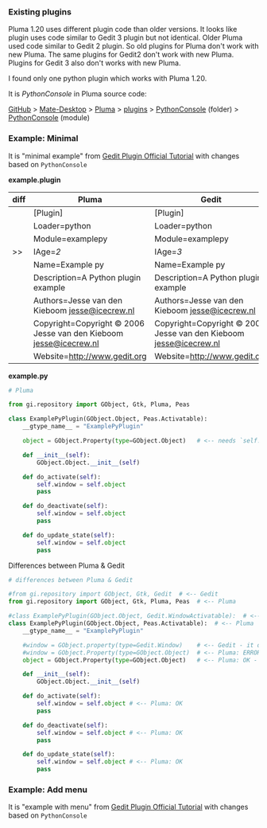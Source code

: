 
### Existing plugins ###

Pluma 1.20 uses different plugin code than older versions. It looks like plugin uses code similar to Gedit 3 plugin but not identical. Older Pluma used code similar to Gedit 2 plugin.
So old plugins for Pluma don't work with new Pluma. The same plugins for Gedit2 don't work with new Pluma. Plugins for Gedit 3 also don't works with new Pluma.

I found only one python plugin which works with Pluma 1.20.

It is _PythonConsole_ in Pluma source code:

[GitHub](https://github.com/) > [Mate-Desktop](https://github.com/mate-desktop/) > [Pluma](https://github.com/mate-desktop/pluma/) > [plugins](https://github.com/mate-desktop/pluma/tree/master/plugins/) > [PythonConsole](https://github.com/mate-desktop/pluma/tree/master/plugins/pythonconsole) (folder) > [PythonConsole](https://github.com/mate-desktop/pluma/tree/master/plugins/pythonconsole/pythonconsole) (module)


### Example: Minimal ###

It is "minimal example" from [Gedit Plugin Official Tutorial](https://wiki.gnome.org/Apps/Gedit/PythonPluginHowTo) with changes based on `PythonConsole`

**example.plugin**

| diff | Pluma | Gedit |
|-|-------|-------|
| | [Plugin] |  [Plugin]
| | Loader=python | Loader=python |
| | Module=examplepy | Module=examplepy |
| >> | IAge=*2* | IAge=*3* |
| | Name=Example py | Name=Example py |
| | Description=A Python plugin example | Description=A Python plugin example |
| | Authors=Jesse van den Kieboom <jesse@icecrew.nl> | Authors=Jesse van den Kieboom <jesse@icecrew.nl> |
| | Copyright=Copyright © 2006 Jesse van den Kieboom <jesse@icecrew.nl> | Copyright=Copyright © 2006 Jesse van den Kieboom <jesse@icecrew.nl> |
| | Website=http://www.gedit.org | Website=http://www.gedit.org |


**example.py**

```python
# Pluma

from gi.repository import GObject, Gtk, Pluma, Peas

class ExamplePyPlugin(GObject.Object, Peas.Activatable):
    __gtype_name__ = "ExamplePyPlugin"

    object = GObject.Property(type=GObject.Object)   # <-- needs `self.window = self.object` in methods

    def __init__(self):
        GObject.Object.__init__(self)

    def do_activate(self):
        self.window = self.object
        pass

    def do_deactivate(self):
        self.window = self.object
        pass

    def do_update_state(self):
        self.window = self.object
        pass
```

Differences between Pluma & Gedit

```python
# differences between Pluma & Gedit

#from gi.repository import GObject, Gtk, Gedit  # <-- Gedit
from gi.repository import GObject, Gtk, Pluma, Peas  # <-- Pluma

#class ExamplePyPlugin(GObject.Object, Gedit.WindowActivatable):  # <-- Gedit
class ExamplePyPlugin(GObject.Object, Peas.Activatable):  # <-- Pluma
    __gtype_name__ = "ExamplePyPlugin"

    #window = GObject.property(type=Gedit.Window)    # <-- Gedit - it doesn't need `self.window = self.object` in methods
    #window = GObject.Property(type=GObject.Object)  # <-- Pluma: ERROR - doesn't works, `self.window` will be `None`
    object = GObject.Property(type=GObject.Object)   # <-- Pluma: OK - but needs `self.window = self.object` in methods

    def __init__(self):
        GObject.Object.__init__(self)

    def do_activate(self):
        self.window = self.object # <-- Pluma: OK
        pass

    def do_deactivate(self):
        self.window = self.object # <-- Pluma: OK
        pass

    def do_update_state(self):
        self.window = self.object # <-- Pluma: OK
        pass
```

### Example: Add menu ###

It is "example with menu" from [Gedit Plugin Official Tutorial](https://wiki.gnome.org/Apps/Gedit/PythonPluginHowTo) with changes based on `PythonConsole`
